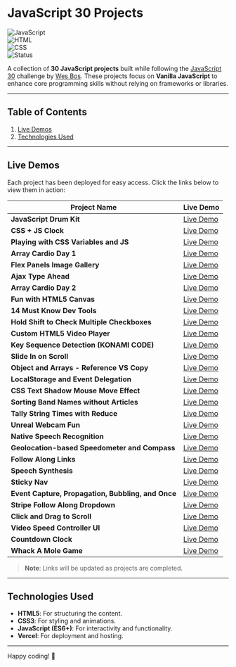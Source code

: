 # JavaScript 30 Projects

![JavaScript](https://img.shields.io/badge/JavaScript-ES6+-yellow.svg)  
![HTML](https://img.shields.io/badge/HTML-5-orange.svg)  
![CSS](https://img.shields.io/badge/CSS-3-blue.svg)  
![Status](https://img.shields.io/badge/status-in%20progress-yellowgreen.svg)

A collection of **30 JavaScript projects** built while following the [JavaScript 30](https://javascript30.com/) challenge by [Wes Bos](https://github.com/wesbos). These projects focus on **Vanilla JavaScript** to enhance core programming skills without relying on frameworks or libraries.

---

## Table of Contents

1. [Live Demos](#live-demos)
2. [Technologies Used](#technologies-used)

---

## Live Demos

Each project has been deployed for easy access. Click the links below to view them in action:

| Project Name                                       | Live Demo                                                |
| -------------------------------------------------- | -------------------------------------------------------- |
| **JavaScript Drum Kit**                            | [Live Demo](https://js-drumkit-aadityar73.vercel.app)    |
| **CSS + JS Clock**                                 | [Live Demo](https://js-css-clock-aadityar73.vercel.app/) |
| **Playing with CSS Variables and JS**              | [Live Demo](#)                                           |
| **Array Cardio Day 1**                             | [Live Demo](#)                                           |
| **Flex Panels Image Gallery**                      | [Live Demo](#)                                           |
| **Ajax Type Ahead**                                | [Live Demo](#)                                           |
| **Array Cardio Day 2**                             | [Live Demo](#)                                           |
| **Fun with HTML5 Canvas**                          | [Live Demo](#)                                           |
| **14 Must Know Dev Tools**                         | [Live Demo](#)                                           |
| **Hold Shift to Check Multiple Checkboxes**        | [Live Demo](#)                                           |
| **Custom HTML5 Video Player**                      | [Live Demo](#)                                           |
| **Key Sequence Detection (KONAMI CODE)**           | [Live Demo](#)                                           |
| **Slide In on Scroll**                             | [Live Demo](#)                                           |
| **Object and Arrays - Reference VS Copy**          | [Live Demo](#)                                           |
| **LocalStorage and Event Delegation**              | [Live Demo](#)                                           |
| **CSS Text Shadow Mouse Move Effect**              | [Live Demo](#)                                           |
| **Sorting Band Names without Articles**            | [Live Demo](#)                                           |
| **Tally String Times with Reduce**                 | [Live Demo](#)                                           |
| **Unreal Webcam Fun**                              | [Live Demo](#)                                           |
| **Native Speech Recognition**                      | [Live Demo](#)                                           |
| **Geolocation-based Speedometer and Compass**      | [Live Demo](#)                                           |
| **Follow Along Links**                             | [Live Demo](#)                                           |
| **Speech Synthesis**                               | [Live Demo](#)                                           |
| **Sticky Nav**                                     | [Live Demo](#)                                           |
| **Event Capture, Propagation, Bubbling, and Once** | [Live Demo](#)                                           |
| **Stripe Follow Along Dropdown**                   | [Live Demo](#)                                           |
| **Click and Drag to Scroll**                       | [Live Demo](#)                                           |
| **Video Speed Controller UI**                      | [Live Demo](#)                                           |
| **Countdown Clock**                                | [Live Demo](#)                                           |
| **Whack A Mole Game**                              | [Live Demo](#)                                           |

> **Note**: Links will be updated as projects are completed.

---

## Technologies Used

- **HTML5**: For structuring the content.
- **CSS3**: For styling and animations.
- **JavaScript (ES6+)**: For interactivity and functionality.
- **Vercel**: For deployment and hosting.

---

Happy coding! 🚀
